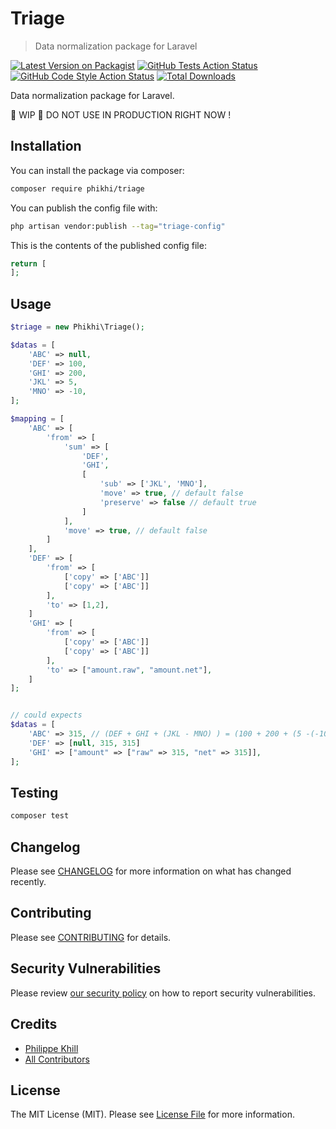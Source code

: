 # Triage

> Data normalization package for Laravel

[![Latest Version on Packagist](https://img.shields.io/packagist/v/phikhi/triage.svg?style=flat-square)](https://packagist.org/packages/phikhi/triage)
[![GitHub Tests Action Status](https://img.shields.io/github/actions/workflow/status/phikhi/triage/run-tests.yml?branch=main&label=tests&style=flat-square)](https://github.com/phikhi/triage/actions?query=workflow%3Arun-tests+branch%3Amain)
[![GitHub Code Style Action Status](https://img.shields.io/github/actions/workflow/status/phikhi/triage/fix-php-code-style-issues.yml?branch=main&label=code%20style&style=flat-square)](https://github.com/phikhi/triage/actions?query=workflow%3A"Fix+PHP+code+style+issues"+branch%3Amain)
[![Total Downloads](https://img.shields.io/packagist/dt/phikhi/triage.svg?style=flat-square)](https://packagist.org/packages/phikhi/triage)

Data normalization package for Laravel.

🚧 WIP 🚨 DO NOT USE IN PRODUCTION RIGHT NOW !

## Installation

You can install the package via composer:

```bash
composer require phikhi/triage
```

You can publish the config file with:

```bash
php artisan vendor:publish --tag="triage-config"
```

This is the contents of the published config file:

```php
return [
];
```

## Usage

```php
$triage = new Phikhi\Triage();

$datas = [
    'ABC' => null,
    'DEF' => 100,
    'GHI' => 200,
    'JKL' => 5,
    'MNO' => -10,
];

$mapping = [
    'ABC' => [
        'from' => [
            'sum' => [
                'DEF',
                'GHI',
                [
                    'sub' => ['JKL', 'MNO'],
                    'move' => true, // default false
                    'preserve' => false // default true
                ]
            ],
            'move' => true, // default false
        ]
    ],
    'DEF' => [
        'from' => [
            ['copy' => ['ABC']]
            ['copy' => ['ABC']]
        ],
        'to' => [1,2],
    ]
    'GHI' => [
        'from' => [
            ['copy' => ['ABC']]
            ['copy' => ['ABC']]
        ],
        'to' => ["amount.raw", "amount.net"],
    ]
];


// could expects
$datas = [
    'ABC' => 315, // (DEF + GHI + (JKL - MNO) ) = (100 + 200 + (5 -(-10)) ) = 315
    'DEF' => [null, 315, 315]
    'GHI' => ["amount" => ["raw" => 315, "net" => 315]],
];
```

## Testing

```bash
composer test
```

## Changelog

Please see [CHANGELOG](CHANGELOG.md) for more information on what has changed recently.

## Contributing

Please see [CONTRIBUTING](CONTRIBUTING.md) for details.

## Security Vulnerabilities

Please review [our security policy](../../security/policy) on how to report security vulnerabilities.

## Credits

- [Philippe Khill](https://github.com/phikhi)
- [All Contributors](../../contributors)

## License

The MIT License (MIT). Please see [License File](LICENSE.md) for more information.
